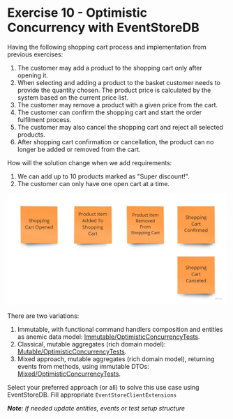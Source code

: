 # Exercise 10 - Optimistic Concurrency with EventStoreDB

Having the following shopping cart process and implementation from previous exercises:
1. The customer may add a product to the shopping cart only after opening it.
2. When selecting and adding a product to the basket customer needs to provide the quantity chosen. The product price is calculated by the system based on the current price list.
3. The customer may remove a product with a given price from the cart.
4. The customer can confirm the shopping cart and start the order fulfilment process.
5. The customer may also cancel the shopping cart and reject all selected products.
6. After shopping cart confirmation or cancellation, the product can no longer be added or removed from the cart.

How will the solution change when we add requirements:
1. We can add up to 10 products marked as "Super discount!".
2. The customer can only have one open cart at a time.

![events](./assets/events.jpg)

There are two variations:
1. Immutable, with functional command handlers composition and entities as anemic data model: [Immutable/OptimisticConcurrencyTests](./Immutable/BusinessLogicTests.cs).
2. Classical, mutable aggregates (rich domain model): [Mutable/OptimisticConcurrencyTests](./Mutable/BusinessLogicTests.cs).
3. Mixed approach, mutable aggregates (rich domain model), returning events from methods, using immutable DTOs: [Mixed/OptimisticConcurrencyTests](./Mixed/BusinessLogicTests.cs).

Select your preferred approach (or all) to solve this use case using EventStoreDB. Fill appropriate `EventStoreClientExtensions`

_**Note**: If needed update entities, events or test setup structure_


